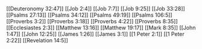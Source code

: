[[Deuteronomy 32:47]]
[[Job 2:4]]
[[Job 7:7]]
[[Job 9:25]]
[[Job 33:28]]
[[Psalms 27:13]]
[[Psalms 34:12]]
[[Psalms 49:19]]
[[Psalms 106:5]]
[[Proverbs 3:2]]
[[Proverbs 3:18]]
[[Proverbs 4:22]]
[[Proverbs 8:35]]
[[Ecclesiastes 2:3]]
[[Matthew 13:16]]
[[Matthew 19:17]]
[[Mark 8:35]]
[[John 1:47]]
[[John 12:25]]
[[James 1:26]]
[[James 3:1]]
[[1 Peter 2:1]]
[[1 Peter 2:22]]
[[Revelation 14:5]]
